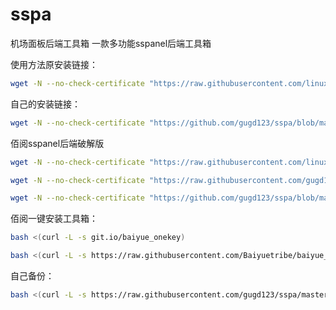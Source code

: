 # sspa
机场面板后端工具箱
一款多功能sspanel后端工具箱

使用方法原安装链接：
```bash
wget -N --no-check-certificate "https://raw.githubusercontent.com/linux-terminal/node-tool/master/node.sh" && bash node.sh
```
自己的安装链接：
```bash
wget -N --no-check-certificate "https://github.com/gugd123/sspa/blob/master/node_2.sh" && bash node.sh
```
佰阅sspanel后端破解版
```bash
wget -N --no-check-certificate "https://raw.githubusercontent.com/linux-terminal/ssr-node/master/ssr.sh" && bash ssr.sh
```
```bash
wget -N --no-check-certificate "https://raw.githubusercontent.com/gugd123/sspa/master/ssr.sh" && bash ssr.sh
```
```bash
wget -N --no-check-certificate "https://github.com/gugd123/sspa/blob/master/ssr.sh" && bash ssr.sh
```
佰阅一键安装工具箱：
```bash
bash <(curl -L -s git.io/baiyue_onekey)
```
```bash
bash <(curl -L -s https://raw.githubusercontent.com/Baiyuetribe/baiyue_onekey/master/go.sh)
```
自己备份：
```bash
bash <(curl -L -s https://raw.githubusercontent.com/gugd123/sspa/master/go_2.sh)
```
